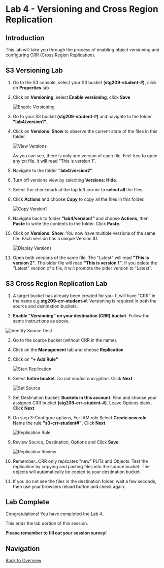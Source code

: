# Lab 4 - Versioning and Cross Region Replication

## Introduction
This lab will take you through the process of enabling object versioning and configuring CRR (Cross Region Replication).

<!--
## Versioning Overview
Versioning is a data protection mechanism for S3 buckets/objects. Versioning is enabled at the bucket level and is recommended by AWS as a best practice.  It can be enabled via the console or programatically. This session focuses on the console.

    ![Version View](../images/4-versioning-1.png)

**Benefits of CRR**

* Protects against unintended deletes (think Recycle Bin)
* No performance penalty
* Easy retrieval of deleted objects
* Lifecycle policies assist "versioning" with variant control, clean up, and storage class mobility
-->

## S3 Versioning Lab

1. Go to the S3 console, select your S3 bucket **(stg209-student-#)**, click on **Properties** tab

2. Click on **Versioning**, select **Enable versioning**, click **Save**

    ![Enable Versioning](../images/4-versioning-2.png)

3. Go to your S3 bucket **(stg209-student-#)** and navigate to the folder **"lab4/version1"**. 

4. Click on **Versions: Show** to observe the current state of the files in this folder.

    ![View Versions](../images/4-versioning-3.png)

    As you can see, there is only one version of each file. Feel free to open any txt file.  It will read "This is version 1". 

5. Navigate to the folder **"lab4/version2"**. 

6. Turn off versions view by selecting **Versions: Hide**.  

7. Select the checkmark at the top left corner to **select all** the files.  

8. Click **Actions** and choose **Copy** to copy all the files in this folder.

    ![Copy Version1](../images/4-versioning-4.png)
 
9. Navigate back to folder **"lab4/version1"** and choose **Actions**, then **Paste** to write the contents to the folder. Click **Paste**.

6. Click on **Versions: Show**. You now have multiple versions of the same file.  Each version has a unique Version ID.

    ![Display Versions](../images/4-versioning-5.png)
 
7. Open both versions of the same file. The "Latest" will read **"This is version 2"**. The older file will read **"This is version 1"**.  If you delete the "Latest" version of a file, it will promote the older version to "Latest".

<!--
## Cross Region Replication (CRR) Overview
CRR is a bucket level feature that allows for asynchronous replication of objects in different regions.  Source and destination can be same or different accounts. Only new Objects or Puts will be replicated. Deletes and Lifecycle Policies will not be replicated.  All data in transit is encrypted (SSL/TLS).

* **Use cases:** Compliance, Latency, Operational, Security.
* **Requirements:** Versioning (source/dest), Different Regions (source/dest), Permissions (replication)
* **Updates:** Overwrite ownership (two diff owners), Different storage class, Bi-directional, Independent Lifecycle Policies
-->

## S3 Cross Region Replication Lab

1. A target bucket has already been created for you.  It will have "CRR" in the name e.g.**stg209-crr-student-#**. Versioning is required in both the source and destination buckets. 

2. **Enable "Versioning" on your destination (CRR) bucket.** Follow the same instructions as above.

  ![Identify Source Dest](../images/4-crr-6.png)

3. Go to the source bucket (without CRR in the name).  

4. Click on the **Management** tab and choose **Replication** 

5. Click on **"+ Add Rule"**

    ![Start Replication](../images/4-crr-7.png)

6. Select **Entire bucket**. _Do not enable encryption_.  Click **Next**

    ![Set Source](../images/4-crr-8.png)
 
7. Set Destination bucket.  **Buckets in this account**.  Find and choose your assigned CRR bucket **(stg209-crr-student-#)**. Leave Options blank. Click **Next**

8. On step 3-Configure options, For IAM role Select **Create new role**. Name the rule **"s3-crr-student#"**. Click **Next**

    ![Replication Rule](../images/4-crr-9.png)

7. Review Source, Destination, Options and Click **Save**

    ![Replication Review](../images/4-crr-10.png)

8. Remember...CRR only replicates "new" PUTs and Objects. Test the replication by copying and pasting files into the source bucket.  The objects will automatically be copied to your destination bucket.

9. If you do not see the files in the destination folder, wait a few seconds, then use your browsers reload button and check again.

## Lab Complete

Congratulations! You have completed the Lab 4.

This ends the lab portion of this session.

**Please remember to fill out your session survey!**

## Navigation
[Back to Overview](../README.md)
